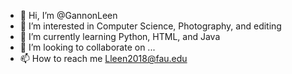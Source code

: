 - 👋 Hi, I’m @GannonLeen
- 👀 I’m interested in Computer Science, Photography, and editing 
- 🌱 I’m currently learning Python, HTML, and Java 
- 💞️ I’m looking to collaborate on ...
- 📫 How to reach me Lleen2018@fau.edu

<!---
GannonLeen/GannonLeen is a ✨ special ✨ repository because its `README.md` (this file) appears on your GitHub profile.
You can click the Preview link to take a look at your changes.
--->
